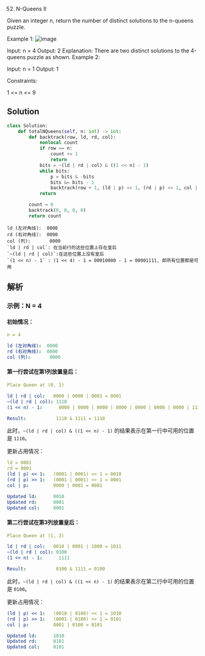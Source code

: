 52. N-Queens II


Given an integer n, return the number of distinct solutions to the n-queens puzzle.

 

Example 1:
![image](https://github.com/hinswhale/leetcode/assets/22999866/c251d39e-b56c-437d-b383-6b1a72197931)


Input: n = 4
Output: 2
Explanation: There are two distinct solutions to the 4-queens puzzle as shown.
Example 2:

Input: n = 1
Output: 1
 

Constraints:

1 <= n <= 9

## Solution 

```python
class Solution:
    def totalNQueens(self, n: int) -> int:
        def backtrack(row, ld, rd, col):
            nonlocal count
            if row == n:
                count += 1
                return
            bits = ~(ld | rd | col) & ((1 << n) - 1)
            while bits:
                p = bits & -bits
                bits &= bits - 1
                backtrack(row + 1, (ld | p) << 1, (rd | p) >> 1, col | p)
            return

        count = 0
        backtrack(0, 0, 0, 0)
        return count

```

```
ld (左对角线):  0000
rd (右对角线):  0000
col (列):       0000
`ld | rd | col`: 在当前行的这些位置上存在皇后
`~(ld | rd | col)`:在这些位置上没有皇后
`(1 << n) - 1` : (1 << 4) - 1 = 00010000 - 1 = 00001111, 即所有位置都是可用

```

## 解析

### 示例：N = 4

#### 初始情况：
```yaml
n = 4

ld (左对角线):  0000
rd (右对角线):  0000
col (列):       0000
```

#### 第一行尝试在第1列放置皇后：
```yaml
Place Queen at (0, 1)

ld | rd | col:   0000 | 0000 | 0001 = 0001
~(ld | rd | col): 1110
(1 << n) - 1:      0000 | 0000 | 0000 | 0000 | 0000 | 0000 | 0000 | 1111 = 1111

Result:           1110 & 1111 = 1110
```
此时，`~(ld | rd | col) & ((1 << n) - 1)` 的结果表示在第一行中可用的位置是 `1110`。

更新占用情况：
```yaml
ld = 0001
rd = 0001
(ld | p) << 1:   (0001 | 0001) << 1 = 0010
(rd | p) >> 1:   (0001 | 0001) >> 1 = 0001
col | p:         0000 | 0001 = 0001

Updated ld:      0010
Updated rd:      0001
Updated col:     0001
```

#### 第二行尝试在第3列放置皇后：
```yaml
Place Queen at (1, 3)

ld | rd | col:   0010 | 0001 | 1000 = 1011
~(ld | rd | col): 0100
(1 << n) - 1:      1111

Result:           0100 & 1111 = 0100
```
此时，`~(ld | rd | col) & ((1 << n) - 1)` 的结果表示在第二行中可用的位置是 `0100`。

更新占用情况：
```yaml
(ld | p) << 1:   (0010 | 0100) << 1 = 1010
(rd | p) >> 1:   (0001 | 0100) >> 1 = 0101
col | p:         0001 | 0100 = 0101

Updated ld:      1010
Updated rd:      0101
Updated col:     0101
```
```
